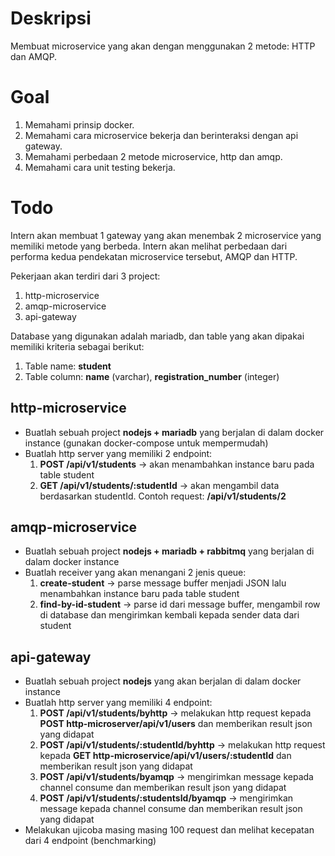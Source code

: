 # Deskripsi
Membuat microservice yang akan dengan menggunakan 2 metode: HTTP dan AMQP.

# Goal
1. Memahami prinsip docker.
2. Memahami cara microservice bekerja dan berinteraksi dengan api gateway.
3. Memahami perbedaan 2 metode microservice, http dan amqp.
4. Memahami cara unit testing bekerja.

# Todo
Intern akan membuat 1 gateway yang akan menembak 2 microservice yang memiliki metode yang berbeda. Intern akan melihat perbedaan dari performa kedua pendekatan microservice tersebut, AMQP dan HTTP.

Pekerjaan akan terdiri dari 3 project:

1. http-microservice
2. amqp-microservice
3. api-gateway

Database yang digunakan adalah mariadb, dan table yang akan dipakai memiliki kriteria sebagai berikut:
  1. Table name: **student**
  2. Table column: **name** (varchar), **registration_number** (integer)

## http-microservice
* Buatlah sebuah project **nodejs + mariadb** yang berjalan di dalam docker instance (gunakan docker-compose untuk mempermudah)
* Buatlah http server yang memiliki 2 endpoint:
  1. **POST /api/v1/students** -> akan menambahkan instance baru pada table student
  2. **GET /api/v1/students/:studentId** -> akan mengambil data berdasarkan studentId. Contoh request: **/api/v1/students/2**
## amqp-microservice
* Buatlah sebuah project **nodejs + mariadb + rabbitmq** yang berjalan di dalam docker instance
* Buatlah receiver yang akan menangani 2 jenis queue:
  1. **create-student** -> parse message buffer menjadi JSON lalu menambahkan instance baru pada table student
  2. **find-by-id-student** -> parse id dari message buffer, mengambil row di database dan mengirimkan kembali kepada sender data dari student

## api-gateway
* Buatlah sebuah project **nodejs** yang akan berjalan di dalam docker instance
* Buatlah http server yang memiliki 4 endpoint:
  1. **POST /api/v1/students/byhttp** -> melakukan http request kepada **POST http-microserver/api/v1/users** dan memberikan result json yang didapat
  2. **POST /api/v1/students/:studentId/byhttp** -> melakukan http request kepada **GET http-microservice/api/v1/users/:studentId** dan memberikan result json yang didapat
  3. **POST /api/v1/students/byamqp** -> mengirimkan message kepada channel consume dan memberikan result json yang didapat
  4. **POST /api/v1/students/:studentsId/byamqp** -> mengirimkan message kepada channel consume dan memberikan result json yang didapat
* Melakukan ujicoba masing masing 100 request dan melihat kecepatan dari 4 endpoint (benchmarking)